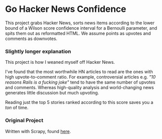 # Go Hacker News Confidence

This project grabs Hacker News, sorts news items according to the lower bound of a Wilson score confidence interval for a Bernoulli parameter, and spits them out as reformatted HTML. We assume points as upvotes and comments as downvotes. 

### Slightly longer explanation
This project is how I weaned myself off Hacker News. 

I've found that the most
worthwhile HN articles to read are the ones with high upvote-to-comment ratio.
For example, controversial articles e.g. *"10 reasons Rails is a fucking joke"* tend to have the same number of upvotes and comments. Whereas high-quality analysis and world-changing news generates little discussion but much upvoting.

Reading just the top 5 stories ranked according to this score saves you a *ton*
of time.

### Original Project
Written with Scrapy, found [here](https://github.com/ejamesc/hacker-news-confidence).
